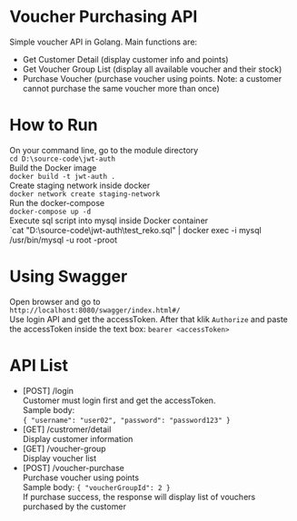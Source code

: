# Voucher Purchasing API
Simple voucher API in Golang. Main functions are:
- Get Customer Detail (display customer info and points)
- Get Voucher Group List (display all available voucher and their stock)
- Purchase Voucher (purchase voucher using points. Note: a customer cannot purchase the same voucher more than once)

# How to Run
On your command line, go to the module directory 
<br />`cd D:\source-code\jwt-auth`
<br />Build the Docker image
<br />`docker build -t jwt-auth .`
<br />Create staging network inside docker
<br />`docker network create staging-network`
<br />Run the docker-compose
<br />`docker-compose up -d`
<br />Execute sql script into mysql inside Docker container
<br />`cat "D:\source-code\jwt-auth\test_reko.sql" | docker exec -i mysql /usr/bin/mysql -u root -proot

# Using Swagger
Open browser and go to 
<br />`http://localhost:8080/swagger/index.html#/`
<br />Use login API and get the accessToken. After that klik `Authorize` and paste the accessToken inside the text box: `bearer <accessToken>`

# API List
- [POST] /login
<br />Customer must login first and get the accessToken.
<br />Sample body:
<br />`{
  "username": "user02",
  "password": "password123"
}`
- [GET] /custromer/detail
<br />Display customer information
- [GET] /voucher-group
<br />Display voucher list
- [POST] /voucher-purchase
<br />Purchase voucher using points
<br />Sample body:
`{
  "voucherGroupId": 2
}`
<br /> If purchase success, the response will display list of vouchers purchased by the customer
